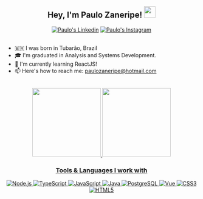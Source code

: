 <h2 align="center">Hey, I'm Paulo Zaneripe! <img src="https://raw.githubusercontent.com/kaueMarques/kaueMarques/master/hi.gif" width="30px"></h2>
<div align="center">
  <a href="https://br.linkedin.com/in/paulozaneripe" target="_blank"><img src="https://img.shields.io/badge/-LinkedIn-0270A9?style=for-the-badge&logo=linkedin&logoColor=white" title="Paulo's Linkedin" alt="Paulo's Linkedin" target="_blank"></a>
  <a href="https://www.instagram.com/paulozanerip" target="_blank"><img src="https://img.shields.io/badge/-Instagram-20232A?style=for-the-badge&logo=instagram&logoColor=white" title="Paulo's Instagram" alt="Paulo's Instagram" target="_blank"></a>
</div><br>

- 🇧🇷 I was born in Tubarão, Brazil
- 🎓 I'm graduated in Analysis and Systems Development.
- 🌱 I'm currently learning ReactJS!
- 📫 Here's how to reach me: paulozaneripe@hotmail.com

<br>

<div align="center">
  <a href="https://github.com/paulozaneripe">
  <img height="180em" src="https://github-readme-stats.vercel.app/api?username=paulozaneripe&show_icons=true&theme=tokyonight&include_all_commits=true&count_private=true&hide_border=true&border_radius=10"/>
  <img height="180em" src="https://github-readme-stats.vercel.app/api/top-langs/?username=paulozaneripe&hide=blade,html&layout=compact&langs_count=7&theme=tokyonight&hide_border=true&border_radius=10"/>
  <h3>Tools & Languages I work with</h3>
  <img src="https://img.shields.io/badge/Node.js-43853D?style=for-the-badge&logo=node.js&logoColor=white" alt="Node.js" />
  <img src="https://img.shields.io/badge/TypeScript-007ACC?style=for-the-badge&logo=typescript&logoColor=white" alt="TypeScript" />
  <img src="https://img.shields.io/badge/JavaScript-323330?style=for-the-badge&logo=javascript&logoColor=F7DF1E" alt="JavaScript" />
  <img src="https://img.shields.io/badge/Java-4C352C?style=for-the-badge&logo=java&logoColor=white" alt="Java" />
  <img src="https://img.shields.io/badge/PostgreSQL-2F5C8B?style=for-the-badge&logo=postgresql&logoColor=white" alt="PostgreSQL" />
  <img src="https://img.shields.io/badge/Vue-20232A?style=for-the-badge&logo=vue.js&logoColor=4FC08D" alt="Vue" />
  <img src="https://img.shields.io/badge/CSS3-1572B6?style=for-the-badge&logo=css3&logoColor=white" alt="CSS3" />
  <img src="https://img.shields.io/badge/HTML5-E34F26?style=for-the-badge&logo=html5&logoColor=white" alt="HTML5" />
</div>
